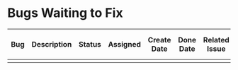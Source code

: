 # Bugs Waiting to Fix

<!--
Before you write, please refer to following materials:
1. Use English to write it.
2. Use markdown table to write it.
3. Try your best to describe the bug
4. Please use GitHub id to assign a person
5. The status has following options:
  - Intend: The task is not started.
  - Ready: The task is ready to start.
  - WIP: The task is in progress.
  - Done: The task is done.
 -->

| Bug | Description | Status | Assigned | Create Date | Done Date | Related Issue | Related Pull Request |
| --- | --- | --- | --- | --- | --- | --- | --- |
| | | | | | | | | | | |
